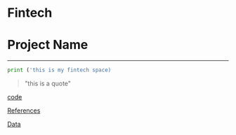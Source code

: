 # Fintech

# Project Name 


--- 
``` python 
print ('this is my fintech space)
```

> "this is a quote"

[code](code)

[References](References)

[Data](Data)
